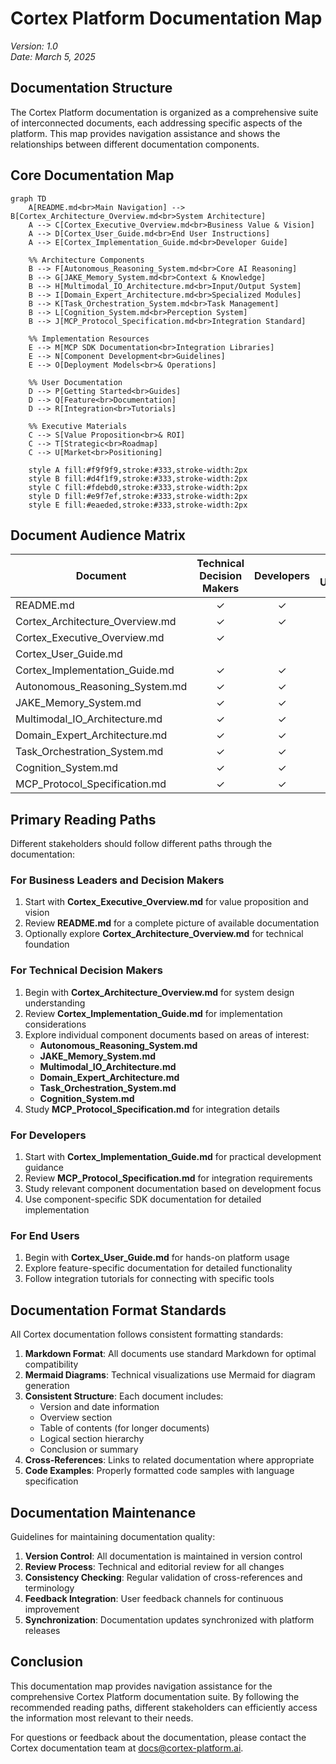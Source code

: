 # Cortex Platform Documentation Map

_Version: 1.0_  
_Date: March 5, 2025_

## Documentation Structure

The Cortex Platform documentation is organized as a comprehensive suite of interconnected documents, each addressing specific aspects of the platform. This map provides navigation assistance and shows the relationships between different documentation components.

## Core Documentation Map

```mermaid
graph TD
    A[README.md<br>Main Navigation] --> B[Cortex_Architecture_Overview.md<br>System Architecture]
    A --> C[Cortex_Executive_Overview.md<br>Business Value & Vision]
    A --> D[Cortex_User_Guide.md<br>End User Instructions]
    A --> E[Cortex_Implementation_Guide.md<br>Developer Guide]

    %% Architecture Components
    B --> F[Autonomous_Reasoning_System.md<br>Core AI Reasoning]
    B --> G[JAKE_Memory_System.md<br>Context & Knowledge]
    B --> H[Multimodal_IO_Architecture.md<br>Input/Output System]
    B --> I[Domain_Expert_Architecture.md<br>Specialized Modules]
    B --> K[Task_Orchestration_System.md<br>Task Management]
    B --> L[Cognition_System.md<br>Perception System]
    B --> J[MCP_Protocol_Specification.md<br>Integration Standard]

    %% Implementation Resources
    E --> M[MCP SDK Documentation<br>Integration Libraries]
    E --> N[Component Development<br>Guidelines]
    E --> O[Deployment Models<br>& Operations]

    %% User Documentation
    D --> P[Getting Started<br>Guides]
    D --> Q[Feature<br>Documentation]
    D --> R[Integration<br>Tutorials]

    %% Executive Materials
    C --> S[Value Proposition<br>& ROI]
    C --> T[Strategic<br>Roadmap]
    C --> U[Market<br>Positioning]

    style A fill:#f9f9f9,stroke:#333,stroke-width:2px
    style B fill:#d4f1f9,stroke:#333,stroke-width:2px
    style C fill:#fdebd0,stroke:#333,stroke-width:2px
    style D fill:#e9f7ef,stroke:#333,stroke-width:2px
    style E fill:#eaeded,stroke:#333,stroke-width:2px
```

## Document Audience Matrix

| Document                        | Technical Decision Makers | Developers | End Users | Business Leaders |
| ------------------------------- | :-----------------------: | :--------: | :-------: | :--------------: |
| README.md                       |             ✓             |     ✓      |     ✓     |        ✓         |
| Cortex_Architecture_Overview.md |             ✓             |     ✓      |           |                  |
| Cortex_Executive_Overview.md    |             ✓             |            |           |        ✓         |
| Cortex_User_Guide.md            |                           |            |     ✓     |                  |
| Cortex_Implementation_Guide.md  |             ✓             |     ✓      |           |                  |
| Autonomous_Reasoning_System.md  |             ✓             |     ✓      |           |                  |
| JAKE_Memory_System.md           |             ✓             |     ✓      |           |                  |
| Multimodal_IO_Architecture.md   |             ✓             |     ✓      |           |                  |
| Domain_Expert_Architecture.md   |             ✓             |     ✓      |           |                  |
| Task_Orchestration_System.md    |             ✓             |     ✓      |           |                  |
| Cognition_System.md             |             ✓             |     ✓      |           |                  |
| MCP_Protocol_Specification.md   |             ✓             |     ✓      |           |                  |

## Primary Reading Paths

Different stakeholders should follow different paths through the documentation:

### For Business Leaders and Decision Makers

1. Start with **Cortex_Executive_Overview.md** for value proposition and vision
2. Review **README.md** for a complete picture of available documentation
3. Optionally explore **Cortex_Architecture_Overview.md** for technical foundation

### For Technical Decision Makers

1. Begin with **Cortex_Architecture_Overview.md** for system design understanding
2. Review **Cortex_Implementation_Guide.md** for implementation considerations
3. Explore individual component documents based on areas of interest:
   - **Autonomous_Reasoning_System.md**
   - **JAKE_Memory_System.md**
   - **Multimodal_IO_Architecture.md**
   - **Domain_Expert_Architecture.md**
   - **Task_Orchestration_System.md**
   - **Cognition_System.md**
4. Study **MCP_Protocol_Specification.md** for integration details

### For Developers

1. Start with **Cortex_Implementation_Guide.md** for practical development guidance
2. Review **MCP_Protocol_Specification.md** for integration requirements
3. Study relevant component documentation based on development focus
4. Use component-specific SDK documentation for detailed implementation

### For End Users

1. Begin with **Cortex_User_Guide.md** for hands-on platform usage
2. Explore feature-specific documentation for detailed functionality
3. Follow integration tutorials for connecting with specific tools

## Documentation Format Standards

All Cortex documentation follows consistent formatting standards:

1. **Markdown Format**: All documents use standard Markdown for optimal compatibility
2. **Mermaid Diagrams**: Technical visualizations use Mermaid for diagram generation
3. **Consistent Structure**: Each document includes:
   - Version and date information
   - Overview section
   - Table of contents (for longer documents)
   - Logical section hierarchy
   - Conclusion or summary
4. **Cross-References**: Links to related documentation where appropriate
5. **Code Examples**: Properly formatted code samples with language specification

## Documentation Maintenance

Guidelines for maintaining documentation quality:

1. **Version Control**: All documentation is maintained in version control
2. **Review Process**: Technical and editorial review for all changes
3. **Consistency Checking**: Regular validation of cross-references and terminology
4. **Feedback Integration**: User feedback channels for continuous improvement
5. **Synchronization**: Documentation updates synchronized with platform releases

## Conclusion

This documentation map provides navigation assistance for the comprehensive Cortex Platform documentation suite. By following the recommended reading paths, different stakeholders can efficiently access the information most relevant to their needs.

For questions or feedback about the documentation, please contact the Cortex documentation team at docs@cortex-platform.ai.
